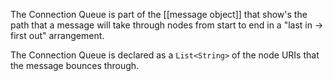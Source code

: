 
The Connection Queue is part of the [[message object]] that show's the path that a message will take through nodes from start to end in a "last in -> first out" arrangement.

The Connection Queue is declared as a `List<String>` of the node URIs that the message bounces through.

